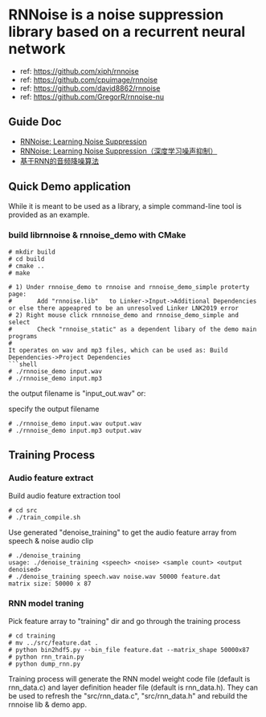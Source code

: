  # RNNoise is a noise suppression library based on a recurrent neural network
 - ref: https://github.com/xiph/rnnoise
 - ref: https://github.com/cpuimage/rnnoise
 - ref: https://github.com/david8862/rnnoise
 - ref: https://github.com/GregorR/rnnoise-nu

 

## Guide Doc
* [RNNoise: Learning Noise Suppression](https://people.xiph.org/~jm/demo/rnnoise/)
* [RNNoise: Learning Noise Suppression（深度学习噪声抑制）](https://blog.csdn.net/dakeboy/article/details/88039977)
* [基于RNN的音频降噪算法](https://cloud.tencent.com/developer/article/1094567)

## Quick Demo application
While it is meant to be used as a library, a simple command-line tool is
provided as an example.

### build librnnoise & rnnoise_demo with CMake

```shell
# mkdir build
# cd build
# cmake ..
# make
```
```To successfully make the demo executables in Visual Studio, do these two additional steps:
# 1) Under rnnoise_demo to rnnoise and rnnoise_demo_simple proterty page:
#       Add "rnnoise.lib"	to Linker->Input->Additional Dependencies or else there	appeapred to be	an unresolved Linker LNK2019 error
# 2) Right mouse click rnnnoise_demo and rnnoise_demo_simple and select 
#       Check "rnnoise_static" as a dependent libary of the demo main programs
#
It operates on wav and mp3 files, which can be used as: Build Dependencies->Project Dependencies
```shell
# ./rnnoise_demo input.wav
# ./rnnoise_demo input.mp3
```

the output filename is "input_out.wav"
or:

specify the output filename
```shell
# ./rnnoise_demo input.wav output.wav
# ./rnnoise_demo input.mp3 output.wav
```

## Training Process

### Audio feature extract
Build audio feature extraction tool
```shell
# cd src
# ./train_compile.sh
```
Use generated "denoise_training" to get the audio feature array from speech & noise audio clip
```shell
# ./denoise_training
usage: ./denoise_training <speech> <noise> <sample count> <output denoised>
# ./denoise_training speech.wav noise.wav 50000 feature.dat
matrix size: 50000 x 87
```

### RNN model traning
Pick feature array to "training" dir and go through the training process
```shell
# cd training
# mv ../src/feature.dat .
# python bin2hdf5.py --bin_file feature.dat --matrix_shape 50000x87
# python rnn_train.py
# python dump_rnn.py
```
Training process will generate the RNN model weight code file (default is rnn_data.c) and layer definition header file (default is rnn_data.h). They can be used to refresh the "src/rnn_data.c", "src/rnn_data.h" and rebuild the rnnoise lib & demo app.

